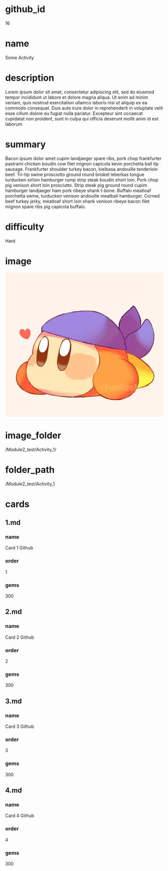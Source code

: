 # github_id
16

# name
Some Activity

# description
Lorem ipsum dolor sit amet, consectetur adipiscing elit, sed do eiusmod tempor incididunt ut labore et dolore magna aliqua. Ut enim ad minim veniam, quis nostrud exercitation ullamco laboris nisi ut aliquip ex ea commodo consequat. Duis aute irure dolor in reprehenderit in voluptate velit esse cillum dolore eu fugiat nulla pariatur. Excepteur sint occaecat cupidatat non proident, sunt in culpa qui officia deserunt mollit anim id est laborum   
 
# summary
Bacon ipsum dolor amet cupim landjaeger spare ribs, pork chop frankfurter pastrami chicken boudin cow filet mignon capicola kevin porchetta ball tip sausage. Frankfurter shoulder turkey bacon, kielbasa andouille tenderloin beef. Tri-tip swine prosciutto ground round brisket leberkas tongue turducken sirloin hamburger rump strip steak boudin short loin. Pork chop pig venison short loin prosciutto. Strip steak pig ground round cupim hamburger landjaeger ham pork ribeye shank t-bone. Buffalo meatloaf porchetta swine, turducken venison andouille meatball hamburger. Corned beef turkey jerky, meatloaf short loin shank venison ribeye bacon filet mignon spare ribs pig capicola buffalo.  
    
# difficulty
Hard

# image
![bandanna](images/bandanna.jpg)

# image_folder
/Module2_test/Activity_1/

# folder_path
/Module2_test/Activity_1

# cards
 
## 1.md

### name
Card 1 Github

### order
1 

### gems
300

## 2.md

### name
Card 2 Github

### order
2

### gems
300

## 3.md

### name
Card 3 Github

### order
3

### gems
300

## 4.md

### name
Card 4 Github

### order
4

### gems
300